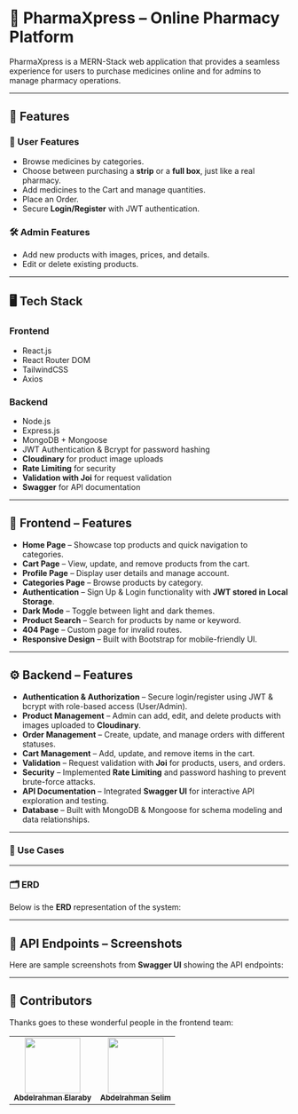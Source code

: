 # 💊 PharmaXpress – Online Pharmacy Platform

PharmaXpress is a MERN-Stack web application that provides a seamless experience for users to purchase medicines online and for admins to manage pharmacy operations.

---

## 🚀 Features

### 👤 User Features
- Browse medicines by categories.
- Choose between purchasing a **strip** or a **full box**, just like a real pharmacy.
- Add medicines to the Cart and manage quantities.
- Place an Order.
- Secure **Login/Register** with JWT authentication.

### 🛠️ Admin Features
- Add new products with images, prices, and details.
- Edit or delete existing products.

---

## 🖥️ Tech Stack

### **Frontend**
- React.js 
- React Router DOM
- TailwindCSS 
- Axios

### **Backend**
- Node.js
- Express.js
- MongoDB + Mongoose
- JWT Authentication & Bcrypt for password hashing
- **Cloudinary** for product image uploads
- **Rate Limiting** for security
- **Validation with Joi** for request validation
- **Swagger** for API documentation

---

## 🎨 Frontend – Features
- **Home Page** – Showcase top products and quick navigation to categories.
- **Cart Page** – View, update, and remove products from the cart.
- **Profile Page** – Display user details and manage account.
- **Categories Page** – Browse products by category.
- **Authentication** – Sign Up & Login functionality with **JWT stored in Local Storage**.
- **Dark Mode** – Toggle between light and dark themes.
- **Product Search** – Search for products by name or keyword.
- **404 Page** – Custom page for invalid routes.
- **Responsive Design** – Built with Bootstrap for mobile-friendly UI.

---

## ⚙️ Backend – Features
- **Authentication & Authorization** – Secure login/register using JWT & bcrypt with role-based access (User/Admin).
- **Product Management** – Admin can add, edit, and delete products with images uploaded to **Cloudinary**.
- **Order Management** – Create, update, and manage orders with different statuses.
- **Cart Management** – Add, update, and remove items in the cart.
- **Validation** – Request validation with **Joi** for products, users, and orders.
- **Security** – Implemented **Rate Limiting** and password hashing to prevent brute-force attacks.
- **API Documentation** – Integrated **Swagger UI** for interactive API exploration and testing.
- **Database** – Built with MongoDB & Mongoose for schema modeling and data relationships.


---

### 🎯 Use Cases





---

### 🗂️ ERD 
Below is the **ERD** representation of the system:  



---

## 📸 API Endpoints – Screenshots
Here are sample screenshots from **Swagger UI** showing the API endpoints:




---

## 👥 Contributors

Thanks goes to these wonderful people in the frontend team:

<table>
  <tr>
    <td align="center">
      <a href="https://github.com/aelaraby6">
        <img src="https://avatars.githubusercontent.com/u/154278999?v=4" width="100px;" alt=""/>
        <br /><sub><b>Abdelrahman Elaraby</b></sub>
      </a>
    </td>
    <td align="center">
      <a href="https://github.com/Abdelrahman-M-Selim">
        <img src="https://avatars.githubusercontent.com/u/223935419?v=4" width="100px;" alt=""/>
        <br /><sub><b>Abdelrahman Selim</b></sub>
      </a>
    </td>
  </tr>
</table>

